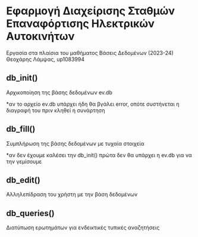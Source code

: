 # Εφαρμογή Διαχείρισης Σταθμών Επαναφόρτισης Ηλεκτρικών Αυτοκινήτων
Εργασία στα πλαίσια του μαθήματος Βάσεις Δεδομένων (2023-24)
Θεοχάρης Λάμψας, up1083994

## db_init()
Αρχικοποίηση της βάσης δεδομένων ev.db

*αν το αρχείο ev.db υπάρχει ήδη θα βγάλει error, οπότε συστήνεται η διαγραφή του πριν κληθεί η συνάρτηση 

## db_fill()
Συμπλήρωση της βάσης δεδομένων με τυχαία στοιχεία

*αν δεν έχουμε καλέσει την db_init() πρώτα δεν θα υπάρχει η ev.db για να την γεμίσουμε

## db_edit()
Αλληλεπίδραση του χρήστη με την βάση δεδομένων

## db_queries()
Διατύπωση ερωτημάτων για ενδεικτικές τυπικές αναζητήσεις
